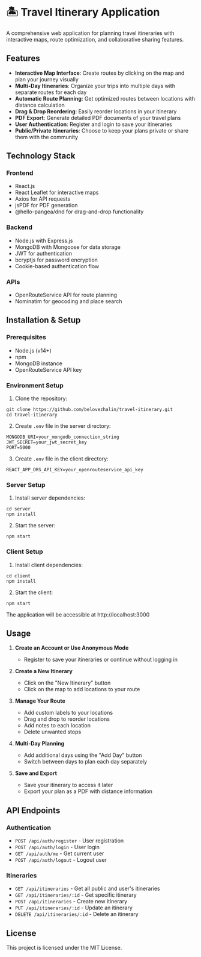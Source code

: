 # 🏝 Travel Itinerary Application

A comprehensive web application for planning travel itineraries with interactive maps, route optimization, and collaborative sharing features.

## Features

- **Interactive Map Interface**: Create routes by clicking on the map and plan your journey visually
- **Multi-Day Itineraries**: Organize your trips into multiple days with separate routes for each day
- **Automatic Route Planning**: Get optimized routes between locations with distance calculation
- **Drag & Drop Reordering**: Easily reorder locations in your itinerary
- **PDF Export**: Generate detailed PDF documents of your travel plans
- **User Authentication**: Register and login to save your itineraries
- **Public/Private Itineraries**: Choose to keep your plans private or share them with the community

## Technology Stack

### Frontend
- React.js
- React Leaflet for interactive maps
- Axios for API requests
- jsPDF for PDF generation
- @hello-pangea/dnd for drag-and-drop functionality

### Backend
- Node.js with Express.js
- MongoDB with Mongoose for data storage
- JWT for authentication
- bcryptjs for password encryption
- Cookie-based authentication flow

### APIs
- OpenRouteService API for route planning
- Nominatim for geocoding and place search

## Installation & Setup

### Prerequisites
- Node.js (v14+)
- npm
- MongoDB instance
- OpenRouteService API key

### Environment Setup

1. Clone the repository:
```
git clone https://github.com/belovezhalin/travel-itinerary.git
cd travel-itinerary
```

2. Create `.env` file in the server directory:
```
MONGODB_URI=your_mongodb_connection_string
JWT_SECRET=your_jwt_secret_key
PORT=5000
```

3. Create `.env` file in the client directory:
```
REACT_APP_ORS_API_KEY=your_openrouteservice_api_key
```

### Server Setup

1. Install server dependencies:
```
cd server
npm install
```

2. Start the server:
```
npm start
```

### Client Setup

1. Install client dependencies:
```
cd client
npm install
```

2. Start the client:
```
npm start
```

The application will be accessible at http://localhost:3000

## Usage

1. **Create an Account or Use Anonymous Mode**
   - Register to save your itineraries or continue without logging in

2. **Create a New Itinerary**
   - Click on the "New Itinerary" button
   - Click on the map to add locations to your route

3. **Manage Your Route**
   - Add custom labels to your locations
   - Drag and drop to reorder locations
   - Add notes to each location
   - Delete unwanted stops

4. **Multi-Day Planning**
   - Add additional days using the "Add Day" button
   - Switch between days to plan each day separately

5. **Save and Export**
   - Save your itinerary to access it later
   - Export your plan as a PDF with distance information

## API Endpoints

### Authentication
- `POST /api/auth/register` - User registration
- `POST /api/auth/login` - User login
- `GET /api/auth/me` - Get current user
- `POST /api/auth/logout` - Logout user

### Itineraries
- `GET /api/itineraries` - Get all public and user's itineraries
- `GET /api/itineraries/:id` - Get specific itinerary
- `POST /api/itineraries` - Create new itinerary
- `PUT /api/itineraries/:id` - Update an itinerary
- `DELETE /api/itineraries/:id` - Delete an itinerary

## License

This project is licensed under the MIT License.
